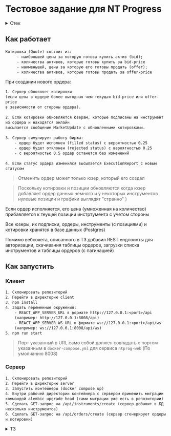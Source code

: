 # Тестовое задание для NT Progress

<details>
    <summary>Стек</summary>

    ## Сервер

    Сделан на фреймворке **FastAPI**, в качестве ORM использовал **Ormar**, миграции создавал и применял через **Alembic**

    Бэкэнд вместе с базой данных находятся внутри `docker-volume` (в двух разных контейнерах)
    и задеплоены через `docker-context` на удаленный linux сервер

    ## Клиент

    Выполнен на React(CRA) и TypeScript с применением библиотек:
         - Tailwind
         - React Hook Form
         - zod
         - React Table
         - React Query
         - moment.js
         - React-Toastify
         - Chart.js
         - Decimal.js
         - jest и jest-websocket-mock для тестов

</details>

## Как работает


    Котировка (Quote) состоит из: 
         - наибольшей цены за которую готовы купить актив (bid);
         - количества активов, которые готовы купить за bid-price
         - наименьшей, цены за которую его готовы продать (offer);
         - количества активов, которые готовы продать за offer-price

При создании нового ордера: 

    1. Сервер обновляет котировки
    (если цена в ордере более выгодная чем текущая bid-price или offer-price
    в зависимости от стороны ордера).

    2. Если котировки обновляются юзерам, которые подписаны на инструмент из ордера и находятся онлайн 
    высылается сообщение MarketUpdate c обновленными котировками.  

    3. Сервер симулирует работу биржы:
        - ордер будет исполнен (filled status) с вероятностью 0.25
        - ордер будет отклонен (rejected status) с вероятностью 0.25
        - с вероятностью 0.5 ордер останется без изменений

    4. Если статус ордера изменился высылается ExecutionReport с новым статусом
        
> Отменить ордер может только юзер, который его создал

> Поскольку котировки и позиции обновляются когда юзер добавляет ордер данных немного и у некоторых инструментов нулевые
> позиции и графики выглядят "странно" )

Если ордер исполняется, его цена (умноженная на количество) прибавляется к теущей позиции инстртумента
с учетом стороны

Все юзеры, их подписки, ордеры, инструменты (с позициями) и котировки хранятся в базе данных (Postgres)

Помимо вебсокета, описанного в ТЗ добавил REST ендпоинты для авторизации,
скачивания таблицы ордеров, загрузки списка инструментов и таблицы ордеров (с пагинацией)

## Как запустить

### Клиент
    1. Склонировать репозиторий
    2. Перейти в директорию client
    3. npm install
    4. Задать переменные окружения: 
        - REACT_APP_SERVER_URL в формате http://127.0.0.1:<port>/api
        (например: http://127.0.0.1:8008/api)
        - REACT_APP_SERVER_WS_URL в формате ws://127.0.0.1:<port>/api/ws
        (например: ws://127.0.0.1:8008/api/ws)
    5. npm run start
    
> Порт указанный в URL само собой должен совпадать с портом указанным в `docker-compose.yml` для сервиса `ntprog-web`
> (По умолчанию 8008)

### Сервер
    1. Склонировать репозиторий
    2. Перейти в директорию server
    3. Запустить контейнеры (docker compose up)
    4. Внутри рабочей директории контейнера с сервером применить миграции
    коммандой alembic upgrade head (сами миграции уже есть в репозитории)
    5. Сделать GET-запрос на /api/instruments/create (сервер добавит в БД несколько инструментов)
    6. Сделать GET-запрос на /api/orders/create (сервер сгенерирует ордеры и котировки)

<details>
    <summary>ТЗ</summary>
    
# Тестовое задание для WEB разработчиков

> Небольшое отступление.
> 
> На текущий момент все члены нашей команды являются full-stack разработчиками. 
> Но если ты не имел опыта на позиции full-stack - это не значит, что ты нам не подходишь.
> Если у тебя есть опыт back-end разработки и есть желание начать развиваться во front-end или наоборот - это отлично!
 
Данное тестовое задание требует навыков программирования как front-end, так и back-end части приложения.
Но технически его можно разбить на 2 части: клиент (front-end) и сервер (back-end).
Ты можешь выполнить одну из частей, например: если ты претендуешь на должность javascript разработчика и не знаком с python, то можно реализовать только [клиентскую часть](#web-terminal), и наоборот.
 
Также обрати внимание, что в конце есть **опциональные** дополнительные [задания](#advanced-level)

## 💻 Что необходимо сделать
Предлагается разработать простой симулятор биржи с клиент-серверной архитектурой. 

Биржа это такой "сервис" куда можно отправить заявку (ордер) на покупку или продажу какого либо актива. 
Получив заявку биржа, применяя некую торговую логику, ищет встречную заявку для заключения сделки.
Заявка в итоге может быть исполнена, отклонена или же ее можно отменить самому.
При выставлении заявки можно ориентироваться на текущие цены данного актива (котировки), 
для более вероятного исполнения заявки.

Взаимодействие с биржей происходит через торговый терминал, который является клиентом в данной архитектуре, 
а сама биржа - это сервер.

> ⚡ Для упрощения задачи, реализовывать торговую логику не нужно, исполнение заявок и поток котировок можно симулировать. 
> Т.е. при получении заявки сервер делает вид, что некоторое время ищет встречный ордер, и в итоге
> дает произвольный ответ исполнена ли заявка или нет.
- - -
## ℹ️ Условия

### Биржа (сервер)
Поддерживает подключение по протоколу `websocket` нескольких клиентов одновременно, дает им возможность:

* получать информацию о всех своих заявках
* получать текущие котировки
* выставлять заявки
* отменять активные заявки

#### <a id="api"></a>API:
Все сообщения имеют общий `JSON` формат:
    
    {
        "messageType": <integer>,
        "message": <object>
    }

В зависимости от типа сообщения (`messageType`) само сообщение (`message`) должно иметь конкретный формат:

* **SubscribeMarketData** `messageType=1`
    
    | Field          | Type     | Comment                                                            |
    |----------------|----------|--------------------------------------------------------------------|
    | **instrument** | integer  | Идентификатор инструмента на котировки которого запрошена подписка |

    Пример:
    
        {"instrument": 12}
    
    В случае успешной подписки, сервер отвечает сообщением **SuccessInfo**, 
    где поле `message` будет содержать идентификатор подписки:
    
        {"subscriptionId": <string:UUID>}
    
    И далее при каждом изменении котировок, сервер будет присылать сообщение **MarketDataUpdate**.
    
    В случае какой-либо ошибки, сервер отвечает сообщением **ErrorInfo**,
    где поле `message` будет содержать описание причины ошибки:
    
        {"reason": <string>}
    
    Чтобы отменить подписку, нужно отправить сообщение **UnsubscribeMarketData**.

* **UnsubscribeMarketData**

    ...

* **PlaceOrder**

    ...

* **CancelOrder**

    ...

* **SuccessInfo**

    ...

* **ErrorInfo**

    ...

* **ExecutionReport**

    ...

* <a id="web-terminal"></a>**MarketDataUpdate**
   
    ...

### Торговый терминал (клиент)
Это web приложение, которое умеет подключаться к серверу по протоколу `websocket` и взаимодействовать с его [API](#api). 

> ⚡ В случае выполнения только front-end части задания, т.е. серверная часть на python отсутствет:

> Писать полноценную серверную часть на javascript **не нужно**! Но логика работы с API все равно **должна быть реализована**, а для ее проверки должны быть тесты, использующие mock сервер.

> Для запуска приложения в браузере придется mock'ать WebSocket соединение (т.е. заменить объект WebSocket на свой, который в сильно упрощенном виде эмулирует работу сервера).

Интерфейс приложения должен состоять из тикера и списка заявок. 

##### Тикер
![Ticker example](media/ticker.svg)

Это такой виджет на котором:

* есть возможность выбрать торговый инструмент (актив)
* есть возможность выбрать объем заявки 
* отображаются текущие цены на покупку и продажу выбранного инструмента в заданном объеме
* есть возможность отправить заявку на покупку или продажу

##### Список заявок
![Orders list example](media/table.svg)

Это таблица в которой содержится информация по всем заявкам, а именно:

* идентификатор
* время создания
* время последнего изменения статуса
* статус - `Active` `Filled` `Rejected` `Cancelled`
* сторона - `Buy` `Sell`
* цена
* объем
* торговый инструмент

> ⚡ Терминал не будет оцениваться с точки зрения дизайна, тем не менее аккуратность в оформлении приветствуется. 

> При этом отдельно интерфейс без логики взаимодействия с API **к оценке не принимается**.
- - -
## ⚙️ Технические ограничения
* Серверная часть приложения должна быть написана на языке `Python>=3.10`.
* Клиентская часть приложения должна быть написана на языке `JavaScript` или `TypeScript` 
с использованием библиотеки [React](https://reactjs.org/).
* Разрешается использование сторонних библиотек.
* Основной функционал приложения должен быть покрыт тестами.

> 🎁 Для сокращения времени на выполнение этого задания мы подготовили для тебя каркас и [клиента](./client/README.md),
> и [сервера](server/README.md), но использовать их необязательно.
- - -
## ⚠️ Требования по оформлению проекта
* Проект должен быть выполнен в **git**-репозитории, ссылку на который необходимо предоставить.
* Не нужно скрывать процесс работы над проектом и делать один единственный `Initial commit` в репозитории.
* В корне репозитория должен быть файл **README.md**,
в котором содержится краткое описание и инструкция по использованию проекта.
- - -
## <a id="advanced-level"></a> 🤓 Продвинутый уровень 
Если задание слишком простое для тебя и ты хочешь проявить свои навыки в полной мере, 
то можешь расширить функционал приложения, следующими способами:

* сохранение заявок в базу данных (например, `PostgreSQL`)
* возможность просмотра котировок на графике
* получение нотификаций об изменениях статуса заявок
* возможность создавать и использовать несколько тикеров одновременно 
* сортировка таблицы заявок
* пагинация таблицы заявок
* выгрузка таблицы в csv
* аутентификация с паролем
* отмена активных заявок
* вычисление позиции на сервере и отображение ее в терминале 
(_позиция - это сумма всех объемов исполненных заявок с учетом стороны Buy/Sell, вычисляется для каждого инструмента_)

Можно реализовать любое количество фич на твое усмотрение, хоть все 🤯.

</details>

